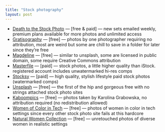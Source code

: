 ```yaml
---
title: "Stock photography"
layout: post
---
```


- [Death to the Stock Photo](http://deathtothestockphoto.com/) — [free & paid] — new sets emailed weekly, premium plans available for more photos and unlimited access
- [Gratisography](http://gratisography.com/) — [free] — photos by one photographer requiring no attribution, most are weird but some are chill to save in a folder for later since they’re free
- [Magdeline](http://magdeleine.co/browse/) — [free] — similar to unsplash, some are licensed in public domain, some require Creative Commons attribution
- [Masterfile](http://masterfile.com) — [paid] — stock photos, a little higher quality than iStock. registered account includes unwatermarked hi-res comps
- [Stocksy](http://stocksy.com) — [paid] — high quality, stylish lifestyle paid stock photos (watermarked comps)
- [Unsplash](https://unsplash.com/) — [free] — the first of the hip and gorgeous free with no strings attached stock photo sites
- [Kaboompics](https://kaboompics.com/) — [free] — photos taken by Karolina Grabowska, no attribution required (no redistribution allowed)
- [Women of Color in Tech](https://www.flickr.com/photos/wocintechchat/albums) — [free] — photos of women in color in tech settings since every other stock photo site fails at this hardcore
- [Natural Women Collection](https://www.canva.com/photos/natural-women/) — [free] — unretouched photos of diverse women in realistic settings
